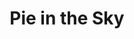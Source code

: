 ---
title: "Pie in the Sky"
url: /karachi/pie-in-the-sky-professor-ghafoor-ahmed-road/
shop: bakery
---